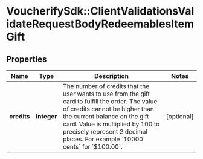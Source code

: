 # VoucherifySdk::ClientValidationsValidateRequestBodyRedeemablesItemGift

## Properties

| Name | Type | Description | Notes |
| ---- | ---- | ----------- | ----- |
| **credits** | **Integer** | The number of credits that the user wants to use from the gift card to fulfill the order. The value of credits cannot be higher than the current balance on the gift card. Value is multiplied by 100 to precisely represent 2 decimal places. For example &#x60;10000 cents&#x60; for &#x60;$100.00&#x60;. | [optional] |

